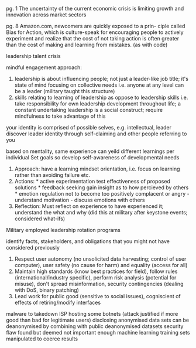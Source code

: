 <!-- SPDX-License-Identifier: zlib-acknowledgement -->
pg. 1
The uncertainty of the current economic crisis is limiting growth and innovation across market sectors

pg. 8
Amazon.com, newcomers are quickly exposed to a prin-
ciple called Bias for Action, which is culture-speak for
encouraging people to actively experiment and realize that
the cost of not taking action is often greater than the cost of
making and learning from mistakes.
(as with code)

leadership talent crisis

mindful engagement approach:
1. leadership is about influencing people; not just a leader-like job title; 
it's state of mind focusing on collective needs
   i.e. anyone at any level can be a leader
   (military taught this structure)
2. skills relating to learning of leadership as oppose to leadership skills
   i.e. take responsibility for own leadership development throughout life; a constant undertaking
   leadership is a social construct;
   require mindfulness to take advantage of this

your identity is comprised of possible selves, e.g. intellectual, leader
discover leader identity through self-claiming and other people referring to you

based on mentality, same experience can yeild different learnings per individual
Set goals so develop self-awareness of developmental needs
1. Approach: have a learning mindset orientation, i.e. focus on learning rather than avoiding failure etc.
2. Actions: 
         * active experimentation
           test effectiveness of proposed solutions
         * feedback seeking
           gain insight as to how percieved by others
         * emotion regulation
           not to become too positively complacent or angry
           - understand motivation
           - discuss emotions with others
3. Reflection: Must reflect on experience to have experienced it; understand the what and why
            (did this at military after keystone events; considered what-ifs)

Military employed leadership rotation programs


identify facts, stakeholders, and obligations that you might not have considered previously

1. Respect user autonomy (no unsolicited data harvesting; control of user computer), user safety (no cause for harm) and equality (access for all)
2. Maintain high standards (know best practices for field), follow rules (international/industry specific), 
   perform risk analysis (potential for misuse), don't spread misinformation, security contingencies (dealing with DoS, binary patching)
3. Lead work for public good (sensitive to social issues), cogniscient of effects of retiring/modify interfaces

malware to takedown ISP hosting some botnets (attack justified if more good than bad for legitimate users)
disclosing anonymised data sets can be deanonymised by combining with public deanonymised datasets
security flaw found but deemed not important enough
machine learning training sets manipulated to coerce results
